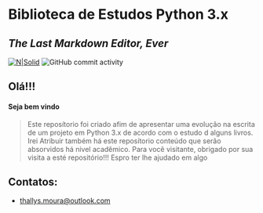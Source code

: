 # Biblioteca de Estudos Python 3.x
## _The Last Markdown Editor, Ever_

[![N|Solid](https://www.python.org/static/community_logos/python-logo.png)](https://www.python.org/)
![GitHub commit activity](https://img.shields.io/github/commit-activity/w/thallys-moura/studies?color=blue)

## Olá!!!
#### Seja bem vindo

> Este reposítorio foi criado afim de apresentar uma evolução na escrita 
> de um projeto em Python 3.x de acordo com o estudo d alguns livros.
>   Irei Atribuir também há este reposítorio conteúdo que serão absorvidos
> há nivel acadêmico.
> Para você visitante, obrigado por sua visita a esté repositório!!!
> Espro ter lhe ajudado em algo

## Contatos:
- thallys.moura@outlook.com
